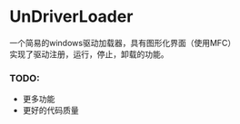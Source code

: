 # UnDriverLoader
一个简易的windows驱动加载器，具有图形化界面（使用MFC）</br>
实现了驱动注册，运行，停止，卸载的功能。
### TODO:
- 更多功能
- 更好的代码质量